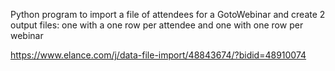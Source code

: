 Python program to import a file of attendees for a GotoWebinar and create 2 output files: 
one with a one row per attendee and one with one row per webinar

https://www.elance.com/j/data-file-import/48843674/?bidid=48910074
